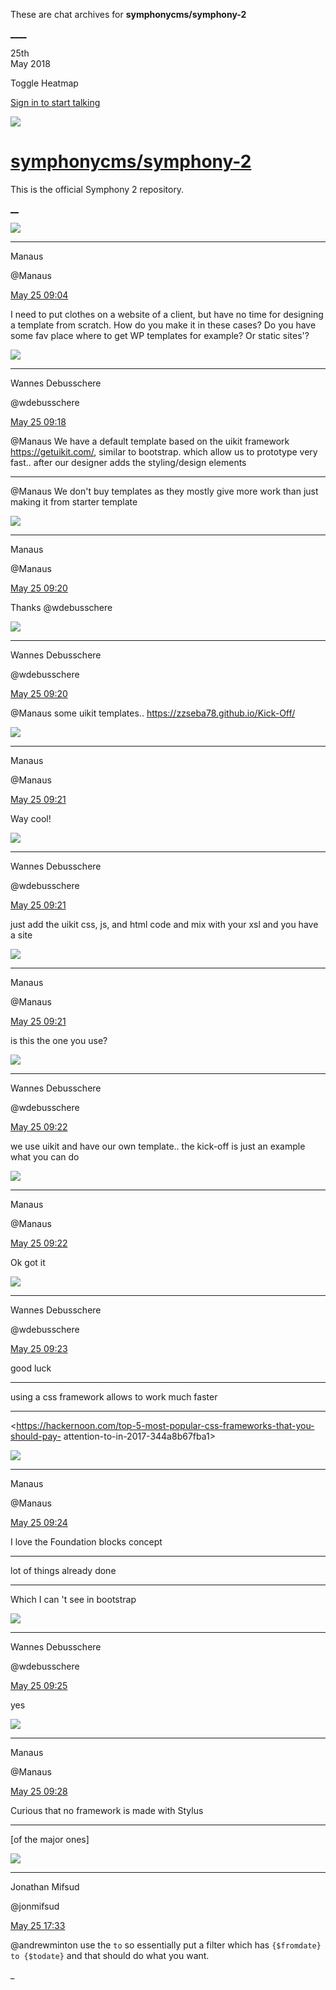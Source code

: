 These are chat archives for **symphonycms/symphony-2**

[__](/symphonycms/symphony-2/archives/2018/05/26)[__](/symphonycms/symphony-2/archives/2018/05/24)

25th  
May 2018

Toggle Heatmap

[Sign in to start talking](/login?action=login&button=archive-login)

![](https://avatars-02.gitter.im/group/iv/3/57542c45c43b8c601977197e?s=48)

#  [symphonycms/symphony-2](/symphonycms/symphony-2)

This is the official Symphony 2 repository.

[ __](/orgs/symphonycms/rooms "More symphonycms rooms")

![](https://avatars1.githubusercontent.com/u/1131505?v=4&s=30)

____

Manaus

@Manaus

[May 25
09:04](https://gitter.im/symphonycms/symphony-2?at=5b07d1b0edd06f7d15e14868)

I need to put clothes on a website of a client, but have no time for designing
a template from scratch. How do you make it in these cases? Do you have some
fav place where to get WP templates for example? Or static sites'?

![](https://avatars1.githubusercontent.com/u/4136426?v=4&s=30)

____

Wannes Debusschere

@wdebusschere

[May 25
09:18](https://gitter.im/symphonycms/symphony-2?at=5b07d4d97ccd4f1a695d869c)

@Manaus We have a default template based on the uikit framework
<https://getuikit.com/>, similar to bootstrap. which allow us to prototype
very fast.. after our designer adds the styling/design elements

____

@Manaus We don't buy templates as they mostly give more work than just making
it from starter template

![](https://avatars1.githubusercontent.com/u/1131505?v=4&s=30)

____

Manaus

@Manaus

[May 25
09:20](https://gitter.im/symphonycms/symphony-2?at=5b07d55116f6496124dc9ca0)

Thanks @wdebusschere

![](https://avatars1.githubusercontent.com/u/4136426?v=4&s=30)

____

Wannes Debusschere

@wdebusschere

[May 25
09:20](https://gitter.im/symphonycms/symphony-2?at=5b07d561a45f930a65d39420)

@Manaus some uikit templates.. <https://zzseba78.github.io/Kick-Off/>

![](https://avatars1.githubusercontent.com/u/1131505?v=4&s=30)

____

Manaus

@Manaus

[May 25
09:21](https://gitter.im/symphonycms/symphony-2?at=5b07d583160c567d16d7aabb)

Way cool!

![](https://avatars1.githubusercontent.com/u/4136426?v=4&s=30)

____

Wannes Debusschere

@wdebusschere

[May 25
09:21](https://gitter.im/symphonycms/symphony-2?at=5b07d5847ccd4f1a695d895f)

just add the uikit css, js, and html code and mix with your xsl and you have a
site

![](https://avatars1.githubusercontent.com/u/1131505?v=4&s=30)

____

Manaus

@Manaus

[May 25
09:21](https://gitter.im/symphonycms/symphony-2?at=5b07d5a4ba1a351a68c1ff8a)

is this the one you use?

![](https://avatars1.githubusercontent.com/u/4136426?v=4&s=30)

____

Wannes Debusschere

@wdebusschere

[May 25
09:22](https://gitter.im/symphonycms/symphony-2?at=5b07d5cb93dc78791c846329)

we use uikit and have our own template.. the kick-off is just an example what
you can do

![](https://avatars1.githubusercontent.com/u/1131505?v=4&s=30)

____

Manaus

@Manaus

[May 25
09:22](https://gitter.im/symphonycms/symphony-2?at=5b07d5e7a45f930a65d395d7)

Ok got it

![](https://avatars1.githubusercontent.com/u/4136426?v=4&s=30)

____

Wannes Debusschere

@wdebusschere

[May 25
09:23](https://gitter.im/symphonycms/symphony-2?at=5b07d5fac5750d377c0ff465)

good luck

____

using a css framework allows to work much faster

____

<https://hackernoon.com/top-5-most-popular-css-frameworks-that-you-should-pay-
attention-to-in-2017-344a8b67fba1>

![](https://avatars1.githubusercontent.com/u/1131505?v=4&s=30)

____

Manaus

@Manaus

[May 25
09:24](https://gitter.im/symphonycms/symphony-2?at=5b07d665ba1a351a68c2018b)

I love the Foundation blocks concept

____

lot of things already done

____

Which I can 't see in bootstrap

![](https://avatars1.githubusercontent.com/u/4136426?v=4&s=30)

____

Wannes Debusschere

@wdebusschere

[May 25
09:25](https://gitter.im/symphonycms/symphony-2?at=5b07d6a6c5750d377c0ff6ed)

yes

![](https://avatars1.githubusercontent.com/u/1131505?v=4&s=30)

____

Manaus

@Manaus

[May 25
09:28](https://gitter.im/symphonycms/symphony-2?at=5b07d72a6fcbaf377df78a2f)

Curious that no framework is made with Stylus

____

[of the major ones]

![](https://avatars1.githubusercontent.com/u/859775?v=4&s=30)

____

Jonathan Mifsud

@jonmifsud

[May 25
17:33](https://gitter.im/symphonycms/symphony-2?at=5b0848e9160c567d16d98249)

@andrewminton use the `to` so essentially put a filter which has `{$fromdate}
to {$todate}` and that should do what you want.

_


